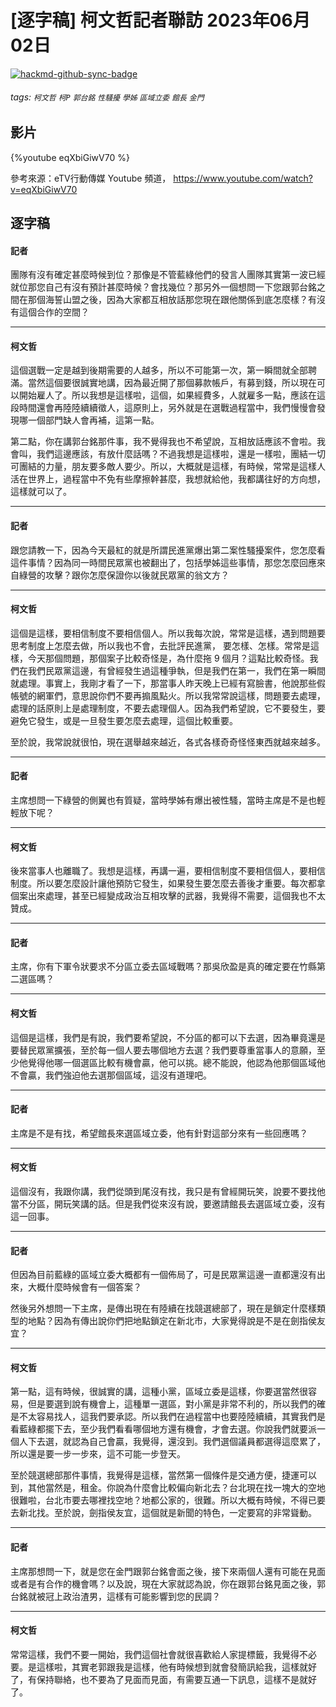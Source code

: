 # [逐字稿] 柯文哲記者聯訪 2023年06月02日

[![hackmd-github-sync-badge](https://hackmd.io/dKvtBL8aSt641gpvX_t2DQ/badge)](https://hackmd.io/dKvtBL8aSt641gpvX_t2DQ)


###### tags: `柯文哲` `柯P` `郭台銘` `性騷擾` `學姊` `區域立委` `館長` `金門`

## 影片

{%youtube eqXbiGiwV70 %}

參考來源：eTV行動傳媒 Youtube 頻道， https://www.youtube.com/watch?v=eqXbiGiwV70


## 逐字稿

#### 記者

團隊有沒有確定甚麼時候到位？那像是不管藍綠他們的發言人團隊其實第一波已經就位那您自己有沒有預計甚麼時候？會找幾位？那另外一個想問一下您跟郭台銘之間在那個海誓山盟之後，因為大家都互相放話那您現在跟他關係到底怎麼樣？有沒有這個合作的空間？

---

#### 柯文哲

這個選戰一定是越到後期需要的人越多，所以不可能第一次，第一瞬間就全部聘滿。當然這個要很誠實地講，因為最近開了那個募款帳戶，有募到錢，所以現在可以開始雇人了。所以我想是這樣啦，這個，如果經費多，人就雇多一點，應該在這段時間還會再陸陸續續徵人，這原則上，另外就是在選戰過程當中，我們慢慢會發現哪一個部門缺人會再補，這第一點。

第二點，你在講郭台銘那件事，我不覺得我也不希望說，互相放話應該不會啦。我會叫，我們這邊應該，有放什麼話嗎？不過我想是這樣啦，還是一樣啦，團結一切可團結的力量，朋友要多敵人要少。所以，大概就是這樣，有時候，常常是這樣人活在世界上，過程當中不免有些摩擦幹甚麼，我想就給他，我都講往好的方向想，這樣就可以了。

---

#### 記者

跟您請教一下，因為今天最紅的就是所謂民進黨爆出第二案性騷擾案件，您怎麼看這件事情？因為同一時間民眾黨也被翻出了，包括學姊這些事情，那您怎麼回應來自綠營的攻擊？跟你怎麼保證你以後就民眾黨的翁文方？

---

#### 柯文哲

這個是這樣，要相信制度不要相信個人。所以我每次說，常常是這樣，遇到問題要思考制度上怎麼去做，所以我也不會，去批評民進黨， 要怎樣、怎樣。常常是這樣，今天那個問題，那個案子比較奇怪是，為什麼拖 9 個月？這點比較奇怪。我們在我們民眾黨這邊，有曾經發生過這種爭執，但是我們在第一，我們在第一瞬間就處理。事實上，我剛才看了一下，那當事人昨天晚上已經有寫臉書，他說那些假帳號的網軍們，意思說你們不要再搧風點火。所以我常常說這樣，問題要去處理，處理的話原則上是處理制度，不要去處理個人。因為我們希望說，它不要發生，要避免它發生，或是一旦發生要怎麼去處理，這個比較重要。

至於說，我常說就很怕，現在選舉越來越近，各式各樣奇奇怪怪東西就越來越多。

---

#### 記者

主席想問一下綠營的側翼也有質疑，當時學姊有爆出被性騷，當時主席是不是也輕輕放下呢？

---

#### 柯文哲

後來當事人也離職了。我想是這樣，再講一遍，要相信制度不要相信個人，要相信制度。所以要怎麼設計讓他預防它發生，如果發生要怎麼去善後才重要。每次都拿個案出來處理，甚至已經變成政治互相攻擊的武器，我覺得不需要，這個我也不太贊成。

---

#### 記者

主席，你有下軍令狀要求不分區立委去區域戰嗎？那吳欣盈是真的確定要在竹縣第二選區嗎？

---

#### 柯文哲

這個是這樣，我們是有說，我們要希望說，不分區的都可以下去選，因為畢竟還是要替民眾黨擴張，至於每一個人要去哪個地方去選？我們要尊重當事人的意願，至少他覺得他哪一個選區比較有機會贏，他可以挑。總不能說，他認為他那個區域他不會贏，我們強迫他去選那個區域，這沒有道理吧。

---

#### 記者

主席是不是有找，希望館長來選區域立委，他有針對這部分來有一些回應嗎？

---

#### 柯文哲

這個沒有，我跟你講，我們從頭到尾沒有找，我只是有曾經開玩笑，說要不要找他當不分區，開玩笑講的話。但是我們從來沒有說，要邀請館長去選區域立委，沒有這一回事。

---

#### 記者

但因為目前藍綠的區域立委大概都有一個佈局了，可是民眾黨這邊一直都還沒有出來，大概什麼時候會有一個答案？

然後另外想問一下主席，是傳出現在有陸續在找競選總部了，現在是鎖定什麼樣類型的地點？因為有傳出說你們把地點鎖定在新北市，大家覺得說是不是在劍指侯友宜？

---

#### 柯文哲

第一點，這有時候，很誠實的講，這種小黨，區域立委是這樣，你要選當然很容易，但是要選到說有機會上，這種單一選區，對小黨是非常不利的，所以我們的確是不太容易找人，這我們要承認。所以我們在過程當中也要陸陸續續，其實我們是看藍綠都擺下去，至少我們看看哪個地方還有機會，才會去選。你說我們就要派一個人下去選，就認為自己會贏，我覺得，還沒到。我們選個議員都選得這麼累了，所以還是要一步一步來，這不可能一步登天。

至於競選總部那件事情，我覺得是這樣，當然第一個條件是交通方便，捷運可以到，其他當然是，租金。你說為什麼會比較偏向新北去？台北現在找一塊大的空地很難啦，台北市要去哪裡找空地？地都公家的，很難。所以大概有時候，不得已要去新北找。至於說，劍指侯友宜，這個就是新聞的特色，一定要寫的非常聳動。

---

#### 記者

主席那想問一下，就是您在金門跟郭台銘會面之後，接下來兩個人還有可能在見面或者是有合作的機會嗎？以及說，現在大家就認為說，你在跟郭台銘見面之後，郭台銘就被冠上政治渣男，這樣有可能影響到您的民調？

---

#### 柯文哲

常常這樣，我們不要一開始，我們這個社會就很喜歡給人家提標籤，我覺得不必要。是這樣啦，其實老郭跟我是這樣，他有時候想到就會發簡訊給我，這樣就好了，有保持聯絡，也不要為了見面而見面，有需要互通一下訊息，這樣不是就好了。
